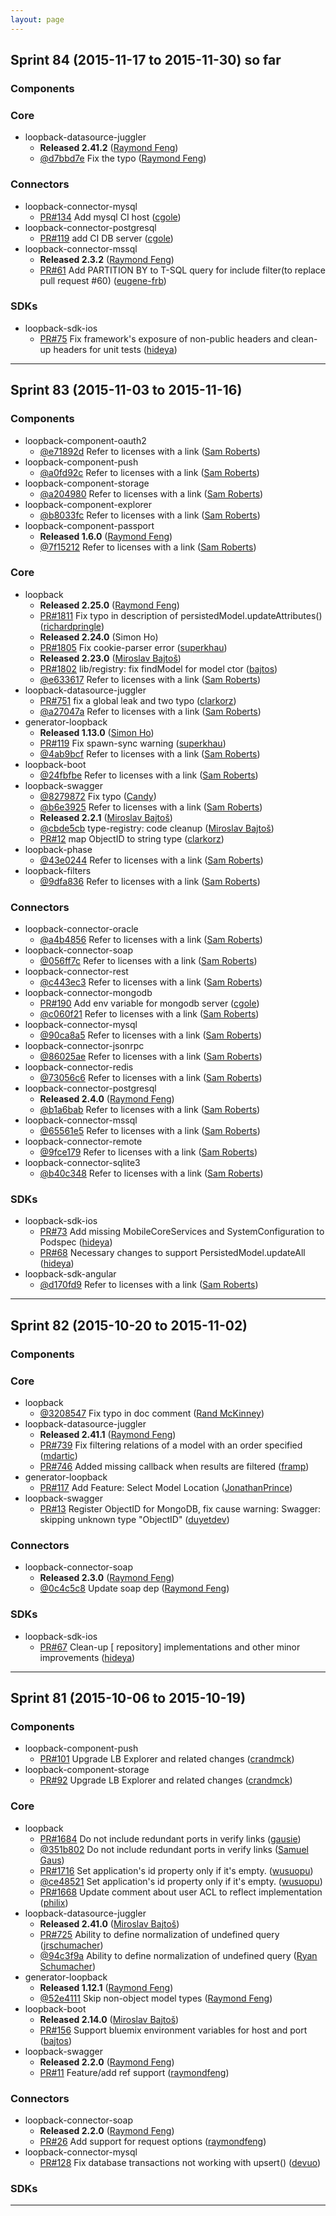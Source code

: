 ```yaml
---
layout: page
---
```

## Sprint 84 (2015-11-17 to 2015-11-30) so far

### Components


### Core
 * loopback-datasource-juggler
   * **Released 2.41.2** ([Raymond Feng](https://github.com/raymondfeng))
   * [@d7bbd7e](https://github.com/strongloop/loopback-datasource-juggler/commit/d7bbd7e215073f6d484ebe06c132d19ba2aa4d72) Fix the typo ([Raymond Feng](https://github.com/raymondfeng))


### Connectors
 * loopback-connector-mysql
   * [PR#134](https://github.com/strongloop/loopback-connector-mysql/pull/134) Add mysql CI host ([cgole](https://github.com/cgole))
 * loopback-connector-postgresql
   * [PR#119](https://github.com/strongloop/loopback-connector-postgresql/pull/119) add CI DB server ([cgole](https://github.com/cgole))
 * loopback-connector-mssql
   * **Released 2.3.2** ([Raymond Feng](https://github.com/raymondfeng))
   * [PR#61](https://github.com/strongloop/loopback-connector-mssql/pull/61) Add PARTITION BY to T-SQL query for include filter(to replace pull request #60) ([eugene-frb](https://github.com/eugene-frb))


### SDKs
 * loopback-sdk-ios
   * [PR#75](https://github.com/strongloop/loopback-sdk-ios/pull/75) Fix framework's exposure of non-public headers and clean-up headers for unit tests ([hideya](https://github.com/hideya))

----

## Sprint 83 (2015-11-03 to 2015-11-16)

### Components
 * loopback-component-oauth2
   * [@e71892d](https://github.com/strongloop/loopback-component-oauth2/commit/e71892d3fa165165c5736332099d76adcaa784b2) Refer to licenses with a link ([Sam Roberts](https://github.com/sam-github))
 * loopback-component-push
   * [@a0fd92c](https://github.com/strongloop/loopback-component-push/commit/a0fd92c26eb5d89ca5ec1772ef835e51a7f8715c) Refer to licenses with a link ([Sam Roberts](https://github.com/sam-github))
 * loopback-component-storage
   * [@a204980](https://github.com/strongloop/loopback-component-storage/commit/a204980c824b288347eca13295cfaf58bdd3e5d5) Refer to licenses with a link ([Sam Roberts](https://github.com/sam-github))
 * loopback-component-explorer
   * [@b8033fc](https://github.com/strongloop/loopback-component-explorer/commit/b8033fc1a1195e9b6d9611e07a280d7e74acd654) Refer to licenses with a link ([Sam Roberts](https://github.com/sam-github))
 * loopback-component-passport
   * **Released 1.6.0** ([Raymond Feng](https://github.com/raymondfeng))
   * [@7f15212](https://github.com/strongloop/loopback-component-passport/commit/7f15212884e0da5dad7644bacd8664041952ac62) Refer to licenses with a link ([Sam Roberts](https://github.com/sam-github))


### Core
 * loopback
   * **Released 2.25.0** ([Raymond Feng](https://github.com/raymondfeng))
   * [PR#1811](https://github.com/strongloop/loopback/pull/1811) Fix typo in description of persistedModel.updateAttributes() ([richardpringle](https://github.com/richardpringle))
   * **Released 2.24.0** (Simon Ho)
   * [PR#1805](https://github.com/strongloop/loopback/pull/1805) Fix cookie-parser error ([superkhau](https://github.com/superkhau))
   * **Released 2.23.0** ([Miroslav Bajtoš](https://github.com/bajtos))
   * [PR#1802](https://github.com/strongloop/loopback/pull/1802) lib/registry: fix findModel for model ctor ([bajtos](https://github.com/bajtos))
   * [@e633617](https://github.com/strongloop/loopback/commit/e633617b8fb2c47f340b8337dd40a78f98704277) Refer to licenses with a link ([Sam Roberts](https://github.com/sam-github))
 * loopback-datasource-juggler
   * [PR#751](https://github.com/strongloop/loopback-datasource-juggler/pull/751) fix a global leak and two typo ([clarkorz](https://github.com/clarkorz))
   * [@a27047a](https://github.com/strongloop/loopback-datasource-juggler/commit/a27047a9669935f607f0485241bdda64f064a2dc) Refer to licenses with a link ([Sam Roberts](https://github.com/sam-github))
 * generator-loopback
   * **Released 1.13.0** ([Simon Ho](https://github.com/superkhau))
   * [PR#119](https://github.com/strongloop/generator-loopback/pull/119) Fix spawn-sync warning ([superkhau](https://github.com/superkhau))
   * [@4ab9bcf](https://github.com/strongloop/generator-loopback/commit/4ab9bcfd57f5d68da1746d1ebcd69f14cbc0f6d0) Refer to licenses with a link ([Sam Roberts](https://github.com/sam-github))
 * loopback-boot
   * [@24fbfbe](https://github.com/strongloop/loopback-boot/commit/24fbfbebf13ec83da2a5cb964658ff904215cee9) Refer to licenses with a link ([Sam Roberts](https://github.com/sam-github))
 * loopback-swagger
   * [@8279872](https://github.com/strongloop/loopback-swagger/commit/8279872afa79b141b08217bb24583b2f889d7651) Fix typo ([Candy](https://github.com/0candy))
   * [@b6e3925](https://github.com/strongloop/loopback-swagger/commit/b6e39252640732e31c26d6831bf86c5b6593aff7) Refer to licenses with a link ([Sam Roberts](https://github.com/sam-github))
   * **Released 2.2.1** ([Miroslav Bajtoš](https://github.com/bajtos))
   * [@cbde5cb](https://github.com/strongloop/loopback-swagger/commit/cbde5cb107e1af8bb45929e4f438c3ed38ec1d50) type-registry: code cleanup ([Miroslav Bajtoš](https://github.com/bajtos))
   * [PR#12](https://github.com/strongloop/loopback-swagger/pull/12) map ObjectID to string type ([clarkorz](https://github.com/clarkorz))
 * loopback-phase
   * [@43e0244](https://github.com/strongloop/loopback-phase/commit/43e02445bee5d977e335671304129976984033ed) Refer to licenses with a link ([Sam Roberts](https://github.com/sam-github))
 * loopback-filters
   * [@9dfa836](https://github.com/strongloop/loopback-filters/commit/9dfa836608396ecc0aece429d09d93eb322a1144) Refer to licenses with a link ([Sam Roberts](https://github.com/sam-github))


### Connectors
 * loopback-connector-oracle
   * [@a4b4856](https://github.com/strongloop/loopback-connector-oracle/commit/a4b4856300d7f372a99a44d642f257bad209b8a4) Refer to licenses with a link ([Sam Roberts](https://github.com/sam-github))
 * loopback-connector-soap
   * [@056ff7c](https://github.com/strongloop/loopback-connector-soap/commit/056ff7c38559fbd8a19c2e270166e5bf915cd6cd) Refer to licenses with a link ([Sam Roberts](https://github.com/sam-github))
 * loopback-connector-rest
   * [@c443ec3](https://github.com/strongloop/loopback-connector-rest/commit/c443ec38e3d5d4c20a8bb884ab8f11ec2a36721b) Refer to licenses with a link ([Sam Roberts](https://github.com/sam-github))
 * loopback-connector-mongodb
   * [PR#190](https://github.com/strongloop/loopback-connector-mongodb/pull/190) Add env variable for mongodb server ([cgole](https://github.com/cgole))
   * [@c060f21](https://github.com/strongloop/loopback-connector-mongodb/commit/c060f21ab69ddde7efd1fe61f6ff94d27beb7d69) Refer to licenses with a link ([Sam Roberts](https://github.com/sam-github))
 * loopback-connector-mysql
   * [@90ca8a5](https://github.com/strongloop/loopback-connector-mysql/commit/90ca8a5879fe3956bedb8b4ad6c8c6f212858208) Refer to licenses with a link ([Sam Roberts](https://github.com/sam-github))
 * loopback-connector-jsonrpc
   * [@86025ae](https://github.com/strongloop/loopback-connector-jsonrpc/commit/86025aef7fe7b5c24591b77649b29d2264ad207d) Refer to licenses with a link ([Sam Roberts](https://github.com/sam-github))
 * loopback-connector-redis
   * [@73056c6](https://github.com/strongloop/loopback-connector-redis/commit/73056c61a742b7827b73cdb2fb951c238a3c2e1d) Refer to licenses with a link ([Sam Roberts](https://github.com/sam-github))
 * loopback-connector-postgresql
   * **Released 2.4.0** ([Raymond Feng](https://github.com/raymondfeng))
   * [@b1a6bab](https://github.com/strongloop/loopback-connector-postgresql/commit/b1a6bab03d9655aee7bb8027655d609ee3e36013) Refer to licenses with a link ([Sam Roberts](https://github.com/sam-github))
 * loopback-connector-mssql
   * [@65561e5](https://github.com/strongloop/loopback-connector-mssql/commit/65561e527423fa14e9160fb88c2b46e7c2252743) Refer to licenses with a link ([Sam Roberts](https://github.com/sam-github))
 * loopback-connector-remote
   * [@9fce179](https://github.com/strongloop/loopback-connector-remote/commit/9fce179932ebc47a5cf53f314b08407763f33747) Refer to licenses with a link ([Sam Roberts](https://github.com/sam-github))
 * loopback-connector-sqlite3
   * [@b40c348](https://github.com/strongloop/loopback-connector-sqlite3/commit/b40c3485dc20bc837feba78f4d2b9333f5acc43b) Refer to licenses with a link ([Sam Roberts](https://github.com/sam-github))


### SDKs
 * loopback-sdk-ios
   * [PR#73](https://github.com/strongloop/loopback-sdk-ios/pull/73) Add missing MobileCoreServices and SystemConfiguration to Podspec ([hideya](https://github.com/hideya))
   * [PR#68](https://github.com/strongloop/loopback-sdk-ios/pull/68) Necessary changes to support PersistedModel.updateAll ([hideya](https://github.com/hideya))
 * loopback-sdk-angular
   * [@d170fd9](https://github.com/strongloop/loopback-sdk-angular/commit/d170fd94e4a4fd3a36ec03e653c35ded5270a9f1) Refer to licenses with a link ([Sam Roberts](https://github.com/sam-github))

----

## Sprint 82 (2015-10-20 to 2015-11-02)

### Components


### Core
 * loopback
   * [@3208547](https://github.com/strongloop/loopback/commit/32085475ed027f5a225e8023a69c98f1950cb7b9) Fix typo in doc comment ([Rand McKinney](https://github.com/crandmck))
 * loopback-datasource-juggler
   * **Released 2.41.1** ([Raymond Feng](https://github.com/raymondfeng))
   * [PR#739](https://github.com/strongloop/loopback-datasource-juggler/pull/739) Fix filtering relations of a model with an order specified ([mdartic](https://github.com/mdartic))
   * [PR#746](https://github.com/strongloop/loopback-datasource-juggler/pull/746) Added missing callback when results are filtered ([framp](https://github.com/framp))
 * generator-loopback
   * [PR#117](https://github.com/strongloop/generator-loopback/pull/117) Add Feature: Select Model Location ([JonathanPrince](https://github.com/JonathanPrince))
 * loopback-swagger
   * [PR#13](https://github.com/strongloop/loopback-swagger/pull/13) Register ObjectID for MongoDB, fix cause warning: Swagger: skipping unknown type "ObjectID" ([duyetdev](https://github.com/duyetdev))


### Connectors
 * loopback-connector-soap
   * **Released 2.3.0** ([Raymond Feng](https://github.com/raymondfeng))
   * [@0c4c5c8](https://github.com/strongloop/loopback-connector-soap/commit/0c4c5c8fed76dd286bb6da830b0ef10c31c2da2e) Update soap dep ([Raymond Feng](https://github.com/raymondfeng))


### SDKs
 * loopback-sdk-ios
   * [PR#67](https://github.com/strongloop/loopback-sdk-ios/pull/67) Clean-up [<model-repository> repository] implementations and other minor improvements ([hideya](https://github.com/hideya))

----

## Sprint 81 (2015-10-06 to 2015-10-19)

### Components
 * loopback-component-push
   * [PR#101](https://github.com/strongloop/loopback-component-push/pull/101) Upgrade LB Explorer and related changes ([crandmck](https://github.com/crandmck))
 * loopback-component-storage
   * [PR#92](https://github.com/strongloop/loopback-component-storage/pull/92) Upgrade LB Explorer and related changes ([crandmck](https://github.com/crandmck))


### Core
 * loopback
   * [PR#1684](https://github.com/strongloop/loopback/pull/1684) Do not include redundant ports in verify links ([gausie](https://github.com/gausie))
   * [@351b802](https://github.com/strongloop/loopback/commit/351b8026a0f01f6bf59c944f8244ec6f4f12963d) Do not include redundant ports in verify links ([Samuel Gaus](https://github.com/gausie))
   * [PR#1716](https://github.com/strongloop/loopback/pull/1716) Set application's id property only if it's empty. ([wusuopu](https://github.com/wusuopu))
   * [@ce48521](https://github.com/strongloop/loopback/commit/ce48521efbc17255905cb8d1b6d1464782070711) Set application's id property only if it's empty. ([wusuopu](https://github.com/wusuopu))
   * [PR#1668](https://github.com/strongloop/loopback/pull/1668) Update comment about user ACL to reflect implementation ([philix](https://github.com/philix))
 * loopback-datasource-juggler
   * **Released 2.41.0** ([Miroslav Bajtoš](https://github.com/bajtos))
   * [PR#725](https://github.com/strongloop/loopback-datasource-juggler/pull/725) Ability to define normalization of undefined query ([jrschumacher](https://github.com/jrschumacher))
   * [@94c3f9a](https://github.com/strongloop/loopback-datasource-juggler/commit/94c3f9a4320fd3654c369f22bfeb0d3c3d6c707e) Ability to define normalization of undefined query ([Ryan Schumacher](https://github.com/jrschumacher))
 * generator-loopback
   * **Released 1.12.1** ([Raymond Feng](https://github.com/raymondfeng))
   * [@52e4111](https://github.com/strongloop/generator-loopback/commit/52e4111b9b83fe8c6eb388d14e5e8bba8e4a9304) Skip non-object model types ([Raymond Feng](https://github.com/raymondfeng))
 * loopback-boot
   * **Released 2.14.0** ([Miroslav Bajtoš](https://github.com/bajtos))
   * [PR#156](https://github.com/strongloop/loopback-boot/pull/156) Support bluemix environment variables for host and port ([bajtos](https://github.com/bajtos))
 * loopback-swagger
   * **Released 2.2.0** ([Raymond Feng](https://github.com/raymondfeng))
   * [PR#11](https://github.com/strongloop/loopback-swagger/pull/11) Feature/add ref support ([raymondfeng](https://github.com/raymondfeng))


### Connectors
 * loopback-connector-soap
   * **Released 2.2.0** ([Raymond Feng](https://github.com/raymondfeng))
   * [PR#26](https://github.com/strongloop/loopback-connector-soap/pull/26) Add support for request options ([raymondfeng](https://github.com/raymondfeng))
 * loopback-connector-mysql
   * [PR#128](https://github.com/strongloop/loopback-connector-mysql/pull/128) Fix database transactions not working with upsert() ([devuo](https://github.com/devuo))


### SDKs

----

